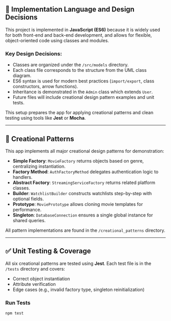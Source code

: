 ## 🔧 Implementation Language and Design Decisions

This project is implemented in **JavaScript (ES6)** because it is widely used for both front-end and back-end development, and allows for flexible, object-oriented code using classes and modules.

### Key Design Decisions:
- Classes are organized under the `/src/models` directory.
- Each class file corresponds to the structure from the UML class diagram.
- ES6 syntax is used for modern best practices (`import/export`, class constructors, arrow functions).
- Inheritance is demonstrated in the `Admin` class which extends `User`.
- Future files will include creational design pattern examples and unit tests.

This setup prepares the app for applying creational patterns and clean testing using tools like **Jest** or **Mocha**.

---

## 🧱 Creational Patterns

This app implements all major creational design patterns for demonstration:

- **Simple Factory**: `MovieFactory` returns objects based on genre, centralizing instantiation.
- **Factory Method**: `AuthFactoryMethod` delegates authentication logic to handlers.
- **Abstract Factory**: `StreamingServiceFactory` returns related platform classes.
- **Builder**: `WatchlistBuilder` constructs watchlists step-by-step with optional fields.
- **Prototype**: `MoviePrototype` allows cloning movie templates for performance.
- **Singleton**: `DatabaseConnection` ensures a single global instance for shared queries.

All pattern implementations are found in the `/creational_patterns` directory.

---

## ✅ Unit Testing & Coverage

All six creational patterns are tested using **Jest**. Each test file is in the `/tests` directory and covers:

- Correct object instantiation
- Attribute verification
- Edge cases (e.g., invalid factory type, singleton reinitialization)

### Run Tests
```bash
npm test
